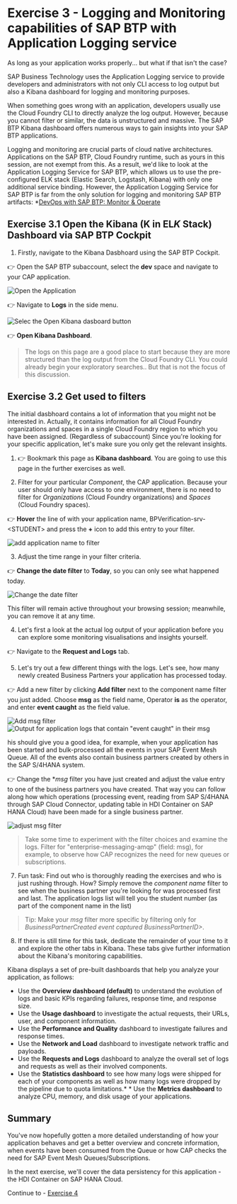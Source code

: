 # Exercise 3 - Logging and Monitoring capabilities of SAP BTP with Application Logging service

As long as your application works properly... but what if that isn't the case?

SAP Business Technology uses the Application Logging service to provide developers and administrators with not only CLI access to log output but also a Kibana dashboard for logging and monitoring purposes.

When something goes wrong with an application, developers usually use the Cloud Foundry CLI to directly analyze the log output. However, because you cannot filter or similar, the data is unstructured and massive. The SAP BTP Kibana dashboard offers numerous ways to gain insights into your SAP BTP applications.

Logging and monitoring are crucial parts of cloud native architectures. Applications on the SAP BTP, Cloud Foundry runtime, such as yours in this session, are not exempt from this. As a result, we'd like to look at the Application Logging Service for SAP BTP, which allows us to use the pre-configured ELK stack (Elastic Search, Logstash, Kibana) with only one additional service binding. However, the Application Logging Service for SAP BTP is far from the only solution for logging and monitoring SAP BTP artifacts: *[DevOps with SAP BTP: Monitor & Operate](https://blogs.sap.com/2020/01/13/devops-with-sap-cloud-platform-monitor-operate/comment-page-1/#comment-634567)

## Exercise 3.1 Open the Kibana (K in EL*K* Stack) Dashboard via SAP BTP Cockpit

1. Firstly, navigate to the Kibana Dasbhoard using the SAP BTP Cockpit. 

  👉 Open the SAP BTP subaccount, select the **dev** space and navigate to your CAP application. 

![Open the Application](./images/open_app.png)

  👉 Navigate to **Logs** in the side menu. 

![Selec the Open Kibana dasboard button](./images/open_kibana.png)

  👉 **Open Kibana Dashboard**. 

 > The logs on this page are a good place to start because they are more structured than the log output from the Cloud Foundry CLI. You could already begin your exploratory searches.. But that is not the focus of this discussion.


## Exercise 3.2 Get used to filters 

The initial dasbhoard contains a lot of information that you might not be interested in. Actually, it contains information for all Cloud Foundry organizations and spaces in a single Cloud Foundry region to which you have been assigned. (Regardless of subaccount) Since you're looking for your specific application, let's make sure you only get the relevant insights.

1. 👉 Bookmark this page as **Kibana dashboard**. You are going to use this page in the further exercises as well. 

2. Filter for your particular *Component*, the CAP application. Because your user should only have access to one environment, there is no need to filter for *Organizations* (Cloud Foundry organizations) and *Spaces* (Cloud Foundry spaces).

  👉 **Hover** the line of with your application name, BPVerification-srv-\<STUDENT> and press the **+** icon to add this entry to your filter.  

  ![add application name to filter](./images/add_app_to_filter.png)

3. Adjust the time range in your filter criteria. 

  👉 **Change the date filter** to **Today**, so you can only see what happened today.

  ![Change the date filter ](./images/date_filter.png)

This filter will remain active throughout your browsing session; meanwhile, you can remove it at any time.

4. Let's first a look at the actual log output of your application before you can explore some monitoring visualisations and insights yourself. 

  👉 Navigate to the **Request and Logs** tab.

5. Let's try out a few different things with the logs. Let's see, how many newly created Business Partners your application has processed today.

  👉 Add a new filter by clicking **Add filter** next to the component name filter you just added. Choose **msg** as the field name, Operator **is** as the operator, and enter **event caught** as the field value.

  ![Add msg filter](./images/add_msg_filter.png)
  ![Output for application logs that contain "event caught" in their msg](./images/app_logs_events_caught.png)

  his should give you a good idea, for example, when your application has been started and bulk-processed all the events in your SAP Event Mesh Queue. All of the events also contain business partners created by others in the SAP S/4HANA system.

  👉 Change the **msg* filter you have just created and adjust the value entry to one of the business partners you have created. That way you can follow along how which operations (processing event, reading from SAP S/4HANA through SAP Cloud Connector, updating table in HDI Container on SAP HANA Cloud) have been made for a single business partner. 

  ![adjust msg filter](./images/logs_for_spec_bp.png)

  > Take some time to experiment with the filter choices and examine the logs. Filter for "enterprise-messaging-amqp" (field: msg), for example, to observe how CAP recognizes the need for new queues or subscriptions.

7. Fun task: Find out who is thoroughly reading the exercises and who is just rushing through. How? Simply remove the *component name* filter to see when the business partner you're looking for was processed first and last. The application logs list will tell you the student number (as part of the component name in the list)

  > Tip: Make your *msg* filter more specific by filtering only for *BusinessPartnerCreated event captured BusinessPartnerID>*.

8. If there is still time for this task, dedicate the remainder of your time to it and explore the other tabs in Kibana. These tabs give further information about the Kibana's monitoring capabilities.

Kibana displays a set of pre-built dashboards that help you analyze your application, as follows:

   * Use the **Overview dashboard (default)** to understand the evolution of logs and basic KPIs regarding failures, response time, and response size.
   * Use the **Usage dashboard** to investigate the actual requests, their URLs, user, and component information.
   * Use the **Performance and Quality** dashboard to investigate failures and response times.
   * Use the **Network and Load** dashboard to investigate network traffic and payloads.
   * Use the **Requests and Logs** dashboard to analyze the overall set of logs and requests as well as their involved components.
   * Use the **Statistics dashboard** to see how many logs were shipped for each of your components as well as how many logs were dropped by the pipeline due to quota limitations.* * Use the **Metrics dashboard** to analyze CPU, memory, and disk usage of your applications.

## Summary

You've now hopefully gotten a more detailed understanding of how your application behaves and get a better overview and concrete information, when events have been consumed from the Queue or how CAP checks the need for SAP Event Mesh Queues/Subscriptions. 

In the next exercise, we'll cover the data persistency for this application - the HDI Container on SAP HANA Cloud. 

Continue to - [Exercise 4](../ex4/README.md)
